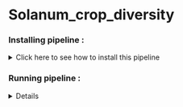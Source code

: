 # Solanum_crop_diversity


### Installing pipeline :


<details>
  <summary>Click here to see how to install this pipeline</summary>

First, open your terminal. Then, run these two command lines :

    pwd
    /scratch_vol1/fungi

    cd -place_in_your_local_computer
    git clone https://github.com/PLStenger/Solanum_crop_diversity.git

</details> 

### Running pipeline :

<details>
  
    # For run all pipeline, lunch only this command line : 
    time nohup bash 000_run_all_pipeline_in_one_script.sh &> 000_run_all_pipeline_in_one_script.out
  
    time nohup bash 00_quality_check_by_FastQC.sh &> 00_quality_check_by_FastQC.out
    >real	11m16,059s
    >user	15m28,106s
    >sys  0m46,657s
  
    time nohup bash 02_trimmomatic_q30.sh &> 02_trimmomatic_q30.out
    >
    > NOT PAIRED END DATA !!
    >
  
    time nohup bash 04_qiime2_import_SE.sh &> 04_qiime2_import_SE.out
    >real	1m30,108s
    >user	1m34,436s
    >sys	0m19,644s
  
    time nohup bash 05_qiime2_denoise_SE.sh &> 05_qiime2_denoise_SE.out
    >

</details> 
